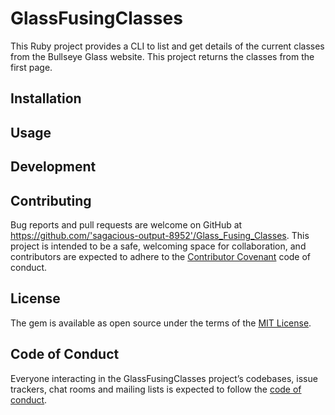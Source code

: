 # GlassFusingClasses

This Ruby project provides a CLI to list and get details of the current classes from the Bullseye Glass website.  This project returns the classes from the first page.


## Installation




## Usage



## Development


## Contributing

Bug reports and pull requests are welcome on GitHub at https://github.com/'sagacious-output-8952'/Glass_Fusing_Classes. This project is intended to be a safe, welcoming space for collaboration, and contributors are expected to adhere to the [Contributor Covenant](http://contributor-covenant.org) code of conduct.

## License

The gem is available as open source under the terms of the [MIT License](https://opensource.org/licenses/MIT).

## Code of Conduct

Everyone interacting in the GlassFusingClasses project’s codebases, issue trackers, chat rooms and mailing lists is expected to follow the [code of conduct](https://github.com/'sagacious-output-8952'/Glass_Fusing_Classes/blob/master/CODE_OF_CONDUCT.md).
